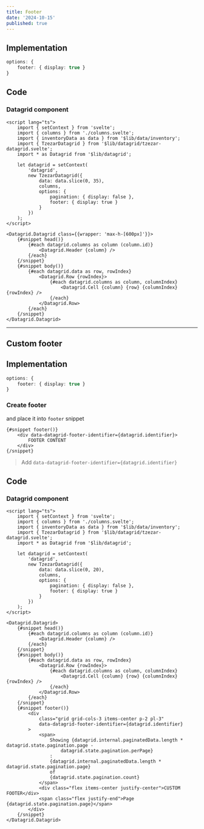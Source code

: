 ```yaml
---
title: Footer
date: '2024-10-15'
published: true
---
```


<script>
  import Datagrid from './datagrid.svelte'
  import DatagridCustomFooter from './datagrid-custom-footer.svelte'
</script>

<Datagrid />

## Implementation

```ts
options: {
	footer: { display: true }
}
```

## Code

### Datagrid component

```svelte
<script lang="ts">
	import { setContext } from 'svelte';
	import { columns } from './columns.svelte';
	import { inventoryData as data } from '$lib/data/inventory';
	import { TzezarDatagrid } from '$lib/datagrid/tzezar-datagrid.svelte';
	import * as Datagrid from '$lib/datagrid';

	let datagrid = setContext(
		'datagrid',
		new TzezarDatagrid({
			data: data.slice(0, 35),
			columns,
			options: {
				pagination: { display: false },
				footer: { display: true }
			}
		})
	);
</script>

<Datagrid.Datagrid class={{wrapper: 'max-h-[600px]'}}>
	{#snippet head()}
		{#each datagrid.columns as column (column.id)}
			<Datagrid.Header {column} />
		{/each}
	{/snippet}
	{#snippet body()}
		{#each datagrid.data as row, rowIndex}
			<Datagrid.Row {rowIndex}>
				{#each datagrid.columns as column, columnIndex}
					<Datagrid.Cell {column} {row} {columnIndex} {rowIndex} />
				{/each}
			</Datagrid.Row>
		{/each}
	{/snippet}
</Datagrid.Datagrid>

```

---

## Custom footer

<DatagridCustomFooter/>

## Implementation

```ts
options: {
	footer: { display: true }
}
```

### Create footer

and place it into `footer` snippet

```svelte
{#snippet footer()}
	<div data-datagrid-footer-identifier={datagrid.identifier}>
		FOOTER CONTENT
	</div>
{/snippet}
```

> Add `data-datagrid-footer-identifier={datagrid.identifier}`

## Code

### Datagrid component

```svelte
<script lang="ts">
	import { setContext } from 'svelte';
	import { columns } from './columns.svelte';
	import { inventoryData as data } from '$lib/data/inventory';
	import { TzezarDatagrid } from '$lib/datagrid/tzezar-datagrid.svelte';
	import * as Datagrid from '$lib/datagrid';

	let datagrid = setContext(
		'datagrid',
		new TzezarDatagrid({
			data: data.slice(0, 20),
			columns,
			options: {
				pagination: { display: false },
				footer: { display: true }
			}
		})
	);
</script>

<Datagrid.Datagrid>
	{#snippet head()}
		{#each datagrid.columns as column (column.id)}
			<Datagrid.Header {column} />
		{/each}
	{/snippet}
	{#snippet body()}
		{#each datagrid.data as row, rowIndex}
			<Datagrid.Row {rowIndex}>
				{#each datagrid.columns as column, columnIndex}
					<Datagrid.Cell {column} {row} {columnIndex} {rowIndex} />
				{/each}
			</Datagrid.Row>
		{/each}
	{/snippet}
	{#snippet footer()}
		<div
			class="grid grid-cols-3 items-center p-2 pl-3"
			data-datagrid-footer-identifier={datagrid.identifier}
		>
			<span>
				Showing {datagrid.internal.paginatedData.length * datagrid.state.pagination.page -
					datagrid.state.pagination.perPage}
				:
				{datagrid.internal.paginatedData.length * datagrid.state.pagination.page}
				of
				{datagrid.state.pagination.count}
			</span>
			<div class="flex items-center justify-center">CUSTOM FOOTER</div>
			<span class="flex justify-end">Page {datagrid.state.pagination.page}</span>
		</div>
	{/snippet}
</Datagrid.Datagrid>
```
